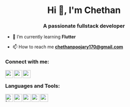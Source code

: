 <h1 align="center">Hi 👋, I'm Chethan</h1>
<h3 align="center">A passionate fullstack developer</h3>

- 🌱 I’m currently learning **Flutter**

- 📫 How to reach me **chethanpoojary170@gmail.com**

<h3 align="left">Connect with me:</h3>

<a href="mailto: chethanpoojary170@gmail.com">
  <img align="left" width="25" src="https://cdn.jsdelivr.net/npm/simple-icons@v3/icons/gmail.svg">
</a>
<a href="https://www.linkedin.com/in/chethan-n-72a4b919b/">
  <img align="left" width="25" src="https://cdn.jsdelivr.net/npm/simple-icons@v3/icons/linkedin.svg">
</a>
<a href="https://www.linkedin.com/in/chethan-n-72a4b919b/">
  <img align="left" width="25" src="https://cdn.jsdelivr.net/npm/simple-icons@v3/icons/dev-dot-to.svg">
</a>
<br />

<h3 align="left">Languages and Tools:</h3>
<img align="left" width="25" alt="hi" src="https://cdn.jsdelivr.net/npm/simple-icons@3.13.0/icons/node-dot-js.svg">
<img align="left" width="25" src="https://cdn.jsdelivr.net/npm/svg-icon@0.8.2/dist/svg/dev/react.svg">
<img align="left" width="25" src="https://cdn.jsdelivr.net/npm/simple-icons@3.13.0/icons/flutter.svg">
<img align="left" width="25" src="https://cdn.jsdelivr.net/npm/simple-icons@3.13.0/icons/codeigniter.svg">
<img align="left" width="25" src="https://cdn.jsdelivr.net/npm/simple-icons@3.13.0/icons/firebase.svg">
